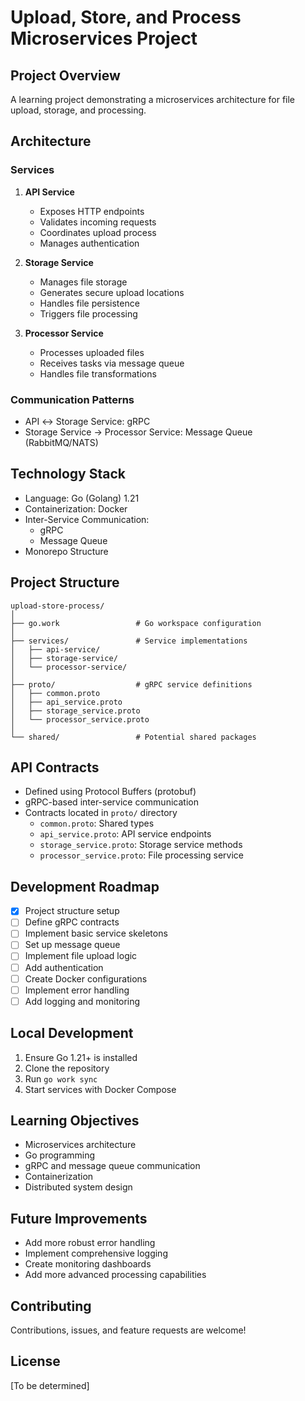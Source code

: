 # Upload, Store, and Process Microservices Project

## Project Overview
A learning project demonstrating a microservices architecture for file upload, storage, and processing.

## Architecture

### Services
1. **API Service**
   - Exposes HTTP endpoints
   - Validates incoming requests
   - Coordinates upload process
   - Manages authentication

2. **Storage Service**
   - Manages file storage
   - Generates secure upload locations
   - Handles file persistence
   - Triggers file processing

3. **Processor Service**
   - Processes uploaded files
   - Receives tasks via message queue
   - Handles file transformations

### Communication Patterns
- API ↔ Storage Service: gRPC
- Storage Service → Processor Service: Message Queue (RabbitMQ/NATS)

## Technology Stack
- Language: Go (Golang) 1.21
- Containerization: Docker
- Inter-Service Communication: 
  - gRPC
  - Message Queue
- Monorepo Structure

## Project Structure
```
upload-store-process/
│
├── go.work                 # Go workspace configuration
│
├── services/               # Service implementations
│   ├── api-service/
│   ├── storage-service/
│   └── processor-service/
│
├── proto/                  # gRPC service definitions
│   ├── common.proto
│   ├── api_service.proto
│   ├── storage_service.proto
│   └── processor_service.proto
│
└── shared/                 # Potential shared packages
```

## API Contracts
- Defined using Protocol Buffers (protobuf)
- gRPC-based inter-service communication
- Contracts located in `proto/` directory
  - `common.proto`: Shared types
  - `api_service.proto`: API service endpoints
  - `storage_service.proto`: Storage service methods
  - `processor_service.proto`: File processing service

## Development Roadmap
- [x] Project structure setup
- [ ] Define gRPC contracts
- [ ] Implement basic service skeletons
- [ ] Set up message queue
- [ ] Implement file upload logic
- [ ] Add authentication
- [ ] Create Docker configurations
- [ ] Implement error handling
- [ ] Add logging and monitoring

## Local Development
1. Ensure Go 1.21+ is installed
2. Clone the repository
3. Run `go work sync`
4. Start services with Docker Compose

## Learning Objectives
- Microservices architecture
- Go programming
- gRPC and message queue communication
- Containerization
- Distributed system design

## Future Improvements
- Add more robust error handling
- Implement comprehensive logging
- Create monitoring dashboards
- Add more advanced processing capabilities

## Contributing
Contributions, issues, and feature requests are welcome!

## License
[To be determined]
